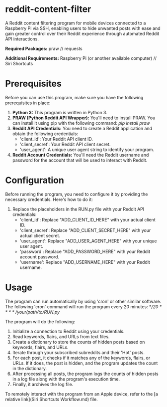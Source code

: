 # reddit-content-filter
A Reddit content filtering program for mobile devices connected to a Raspberry Pi via SSH, enabling users to hide unwanted posts with ease and gain greater control over their Reddit experience through automated Reddit API interactions.

**Required Packages:** praw // requests

**Additional Requirements:** Raspberry Pi (or another available computer) // Siri Shortcuts

# Prerequisites
Before you can use this program, make sure you have the following prerequisites in place:
1. **Python 3:** This program is written in Python 3.
2. **PRAW (Python Reddit API Wrapper):** You'll need to install PRAW. You can install it using pip with the following command: *pip install praw*
3. **Reddit API Credentials:** You need to create a Reddit application and obtain the following credentials:
   - 'client_id': Your Reddit API client ID.
   - 'client_secret': Your Reddit API client secret.
   - 'user_agent': A unique user agent string to identify your program.
4. **Reddit Account Credentials:** You'll need the Reddit username and password for the account that will be used to interact with Reddit.

# Configuration
Before running the program, you need to configure it by providing the necessary credentials. Here's how to do it:
1. Replace the placeholders in the RUN.py file with your Reddit API credentials:
   - 'client_id': Replace "ADD_CLIENT_ID_HERE" with your actual client ID.
   - 'client_secret': Replace "ADD_CLIENT_SECRET_HERE" with your actual client secret.
   - 'user_agent': Replace "ADD_USER_AGENT_HERE" with your unique user agent.
   - 'password': Replace "ADD_PASSWORD_HERE" with your Reddit account password.
   - 'username': Replace "ADD_USERNAME_HERE" with your Reddit username.

# Usage
The program can run automatically by using 'cron' or other similar software. The following 'cron' command will run the program every 20 minutes: **/20 * * * * /your/path/to/RUN.py*

The program will do the following:
1. Initialize a connection to Reddit using your credentials.
2. Read keywords, flairs, and URLs from text files.
3. Create a dictionary to store the counts of hidden posts based on keywords, flairs, and URLs.
4. Iterate through your subscribed subreddits and their 'Hot' posts.
5. For each post, it checks if it matches any of the keywords, flairs, or URLs. If it does, the post is hidden, and the program updates the count in the dictionary.
6. After processing all posts, the program logs the counts of hidden posts in a log file along with the program's execution time.
7. Finally, it archives the log file.

To remotely interact with the program from an Apple device, refer to the [a relative link](Siri Shortcuts Workflow.md) file.

